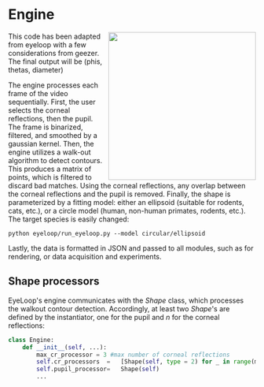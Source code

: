 # Engine #
<p align="right">
    <img src="https://github.com/simonarvin/eyeloop/blob/master/misc/imgs/engine_ill.svg?raw=true" align="right" height="300">
  </p>

This code has been adapted from eyeloop with a few considerations from geezer. The final output will be (phis, thetas, diameter)

The engine processes each frame of the video sequentially. First, the user selects the corneal reflections, then the pupil. The frame is binarized, filtered, and smoothed by a gaussian kernel. Then, the engine utilizes a walk-out algorithm to detect contours. This produces a matrix of points, which is filtered to discard bad matches. Using the corneal reflections, any overlap between the corneal reflections and the pupil is removed. Finally, the shape is parameterized by a fitting model: either an ellipsoid (suitable for rodents, cats, etc.), or a circle model (human, non-human primates, rodents, etc.). The target species is easily changed:
```
python eyeloop/run_eyeloop.py --model circular/ellipsoid
```
Lastly, the data is formatted in JSON and passed to all modules, such as for rendering, or data acquisition and experiments.

## Shape processors ##
EyeLoop's engine communicates with the *Shape* class, which processes the walkout contour detection. Accordingly, at least two *Shape*'s are defined by the instantiator, one for the pupil and *n* for the corneal reflections:

```python
class Engine:
    def __init__(self, ...):
        max_cr_processor = 3 #max number of corneal reflections
        self.cr_processors  =   [Shape(self, type = 2) for _ in range(max_cr_processor)]
        self.pupil_processor=   Shape(self)
        ...

```
